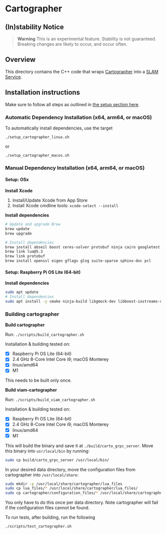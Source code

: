 # Cartographer


## (In)stability Notice
> **Warning**
> This is an experimental feature. Stability is not guaranteed. Breaking changes are likely to occur, and occur often.

## Overview
This directory contains the C++ code that wraps [Cartographer](https://github.com/cartographer-project/cartographer) into a [SLAM Service](https://github.com/viamrobotics/rdk/blob/c9bbdf1452eea5c3ef5fc33112d26510f664dae0/services/slam/slam.go). 

## Installation instructions
Make sure to follow all steps as outlined in [the setup section here](../../README.md#setup). 

### Automatic Dependency Installation (x64, arm64, or macOS)
To automatically install dependencies, use the target 
```
./setup_cartographer_linux.sh
```
or
```
./setup_cartographer_macos.sh
```
### Manual Dependency Installation (x64, arm64, or macOS)

#### Setup: OSx

**Install Xcode**
1. Install/Update Xcode from App Store
1. Install Xcode cmdline tools: `xcode-select --install`

**Install dependencies**
```bash
# Update and upgrade Brew
brew update
brew upgrade
```

```bash
# Install dependencies
brew install abseil boost ceres-solver protobuf ninja cairo googletest lua@5.3
brew link lua@5.3
brew link protobuf
brew install openssl eigen gflags glog suite-sparse sphinx-doc pcl

```

#### Setup: Raspberry Pi OS Lite (64-bit)

**Install dependencies**
```bash
sudo apt update
# Install dependencies
sudo apt install -y cmake ninja-build libgmock-dev libboost-iostreams-dev liblua5.3-dev libcairo2-dev python3-sphinx libabsl-dev libceres-dev libprotobuf-dev protobuf-compiler libpcl-dev
 ```

 ### Building cartographer
**Build cartographer**

Run: `./scripts/build_cartographer.sh`

Installation & building tested on:
- [X] Raspberry Pi OS Lite (64-bit)
- [X] 2.4 GHz 8-Core Intel Core i9; macOS Monterey
- [X] linux/amd64
- [X] M1

This needs to be built only once.

**Build viam-cartographer**

Run: `./scripts/build_viam_cartographer.sh`

Installation & building tested on:
- [X] Raspberry Pi OS Lite (64-bit)
- [X] 2.4 GHz 8-Core Intel Core i9; macOS Monterey
- [X] linux/amd64
- [X] M1

This will build the binary and save it at `./build/carto_grpc_server`. Move this binary into `usr/local/bin` by running:
```bash
sudo cp build/carto_grpc_server /usr/local/bin/
```

In your desired data directory, move the configuration files from cartographer into `/usr/local/share`:  
```bash
sudo mkdir -p /usr/local/share/cartographer/lua_files
sudo cp lua_files/* /usr/local/share/cartographer/lua_files/
sudo cp cartographer/configuration_files/* /usr/local/share/cartographer/lua_files/
```
You only have to do this once per data directory. Note cartographer will fail if the configuration files cannot be found.

To run tests, after building, run the following
```bash
./scripts/test_cartographer.sh
```
